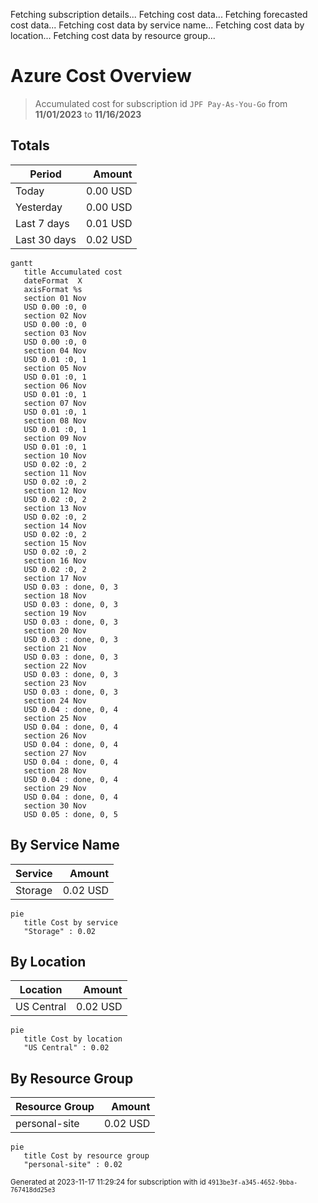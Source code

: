 Fetching subscription details...
Fetching cost data...
Fetching forecasted cost data...
Fetching cost data by service name...
Fetching cost data by location...
Fetching cost data by resource group...
# Azure Cost Overview

> Accumulated cost for subscription id `JPF Pay-As-You-Go` from **11/01/2023** to **11/16/2023**

## Totals

|Period|Amount|
|---|---:|
|Today|0.00 USD|
|Yesterday|0.00 USD|
|Last 7 days|0.01 USD|
|Last 30 days|0.02 USD|

```mermaid
gantt
   title Accumulated cost
   dateFormat  X
   axisFormat %s
   section 01 Nov
   USD 0.00 :0, 0
   section 02 Nov
   USD 0.00 :0, 0
   section 03 Nov
   USD 0.00 :0, 0
   section 04 Nov
   USD 0.01 :0, 1
   section 05 Nov
   USD 0.01 :0, 1
   section 06 Nov
   USD 0.01 :0, 1
   section 07 Nov
   USD 0.01 :0, 1
   section 08 Nov
   USD 0.01 :0, 1
   section 09 Nov
   USD 0.01 :0, 1
   section 10 Nov
   USD 0.02 :0, 2
   section 11 Nov
   USD 0.02 :0, 2
   section 12 Nov
   USD 0.02 :0, 2
   section 13 Nov
   USD 0.02 :0, 2
   section 14 Nov
   USD 0.02 :0, 2
   section 15 Nov
   USD 0.02 :0, 2
   section 16 Nov
   USD 0.02 :0, 2
   section 17 Nov
   USD 0.03 : done, 0, 3
   section 18 Nov
   USD 0.03 : done, 0, 3
   section 19 Nov
   USD 0.03 : done, 0, 3
   section 20 Nov
   USD 0.03 : done, 0, 3
   section 21 Nov
   USD 0.03 : done, 0, 3
   section 22 Nov
   USD 0.03 : done, 0, 3
   section 23 Nov
   USD 0.03 : done, 0, 3
   section 24 Nov
   USD 0.04 : done, 0, 4
   section 25 Nov
   USD 0.04 : done, 0, 4
   section 26 Nov
   USD 0.04 : done, 0, 4
   section 27 Nov
   USD 0.04 : done, 0, 4
   section 28 Nov
   USD 0.04 : done, 0, 4
   section 29 Nov
   USD 0.04 : done, 0, 4
   section 30 Nov
   USD 0.05 : done, 0, 5
```

## By Service Name

|Service|Amount|
|---|---:|
|Storage|0.02 USD|

```mermaid
pie
   title Cost by service
   "Storage" : 0.02
```

## By Location

|Location|Amount|
|---|---:|
|US Central|0.02 USD|

```mermaid
pie
   title Cost by location
   "US Central" : 0.02
```

## By Resource Group

|Resource Group|Amount|
|---|---:|
|personal-site|0.02 USD|

```mermaid
pie
   title Cost by resource group
   "personal-site" : 0.02
```

<sup>Generated at 2023-11-17 11:29:24 for subscription with id `4913be3f-a345-4652-9bba-767418dd25e3`</sup>
